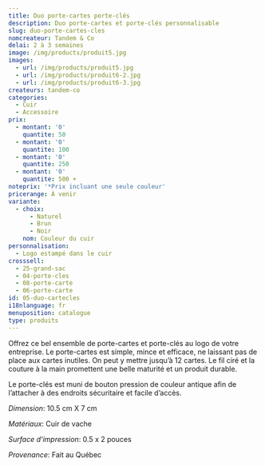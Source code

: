 ```yaml
---
title: Duo porte-cartes porte-clés
description: Duo porte-cartes et porte-clés personnalisable
slug: duo-porte-cartes-cles
nomcreateur: Tandem & Co
delai: 2 à 3 semaines
image: /img/products/produit5.jpg
images:
  - url: /img/products/produit5.jpg
  - url: /img/products/produit6-2.jpg
  - url: /img/products/produit6-3.jpg
createurs: tandem-co
categories:
  - Cuir
  - Accessoire
prix:
  - montant: '0'
    quantite: 50
  - montant: '0'
    quantite: 100
  - montant: '0'
    quantite: 250
  - montant: '0'
    quantite: 500 +
noteprix: '*Prix incluant une seule couleur'
pricerange: À venir
variante:
  - choix:
      - Naturel
      - Brun
      - Noir
    nom: Couleur du cuir
personnalisation:
  - Logo estampé dans le cuir
crosssell:
  - 25-grand-sac
  - 04-porte-cles
  - 08-porte-carte
  - 06-porte-carte
id: 05-duo-cartecles
i18nlanguage: fr
menuposition: catalogue
type: produits
---
```


Offrez ce bel ensemble de porte-cartes et porte-clés au logo de votre entreprise. Le porte-cartes est simple, mince et efficace, ne laissant pas de place aux cartes inutiles. On peut y mettre jusqu’à 12 cartes. Le fil ciré et la couture à la main promettent une belle maturité et un produit durable. 

Le porte-clés est muni de bouton pression de couleur antique afin de l’attacher à des endroits sécuritaire et facile d’accès. 

*Dimension*: 10.5 cm X 7 cm

*Matériaux*: Cuir de vache

*Surface d’impression*: 0.5 x 2 pouces

*Provenance*: Fait au Québec

